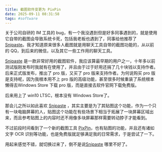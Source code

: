 ```yaml
---
title: 截图软件变更为 PixPin
date: 2025-09-11 08:31:58
tags: #software
---
```


关于公司自研的 IM 工具的 bug，有一个我没遇到但是好多同事遇到的，就是使用它自带的截图会导致系统卡死，包括我老板也遇到了，同事给他推荐了 [Snipaste](https://www.snipaste.com/)。我才知道原来很多人截图就是用聊天工具自带的截图功能的，从以前的 QQ，到后来的微信，以及其它一些工作用的聊天工具。

<!--more-->

[Snipaste](https://www.snipaste.com/) 是一款非常好用的截图软件，我应该算最早期的用户之一，十年多以前测试版刚发布时我就有在使用了，并且由于过于好用还捐了几十块钱以支持作者。后来正式版发布，推出了 pro 版，又买了 pro 版来支持作者。为何说购买 pro 版是支持呢，因为我根本用不上 pro 版的高级功能，甚至很多时候重装了系统根本懒得去Windows Store 下载 pro 版，而是直接去软件官网下载免费版。

后来用上了 win10 LTSC，根本没有 Windows Store了。

那会儿之所以如此喜欢 [Snipaste](https://www.snipaste.com/) ，其实主要是为了其贴图这个功能，作为一个只有一块电脑屏幕的人，贴图这个功能在有些场景下相当于拓展了一块屏幕区域出来，而且参考贴图上的内容时还不用像多块屏幕那样需要转动脖子才能看到。

不过前段时间看到了一个新的截图工具 [PixPin](https://pixpin.cn/)，也有贴图的功能，并且还有诸如文字 OCR 识别等功能，也是免费版就足够满足我的日常需求，于是尝试了一下。

用起来感觉不错，就切换过来了，倒不是说[Snipaste](https://www.snipaste.com/) 哪里不好了。
